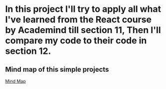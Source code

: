 # In this project I'll try to apply all what I've learned from the React course by Academind till section 11, Then I'll compare my code to their code in section 12.

## Mind map of this simple projects

[Mind Map](./Mind%20Maps.jpg)
